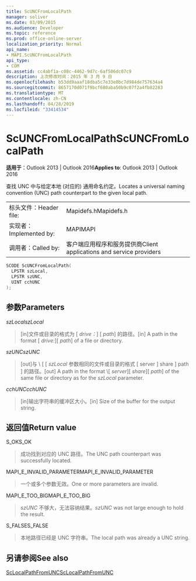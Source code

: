 ```yaml
---
title: ScUNCFromLocalPath
manager: soliver
ms.date: 03/09/2015
ms.audience: Developer
ms.topic: reference
ms.prod: office-online-server
localization_priority: Normal
api_name:
- MAPI.ScUNCFromLocalPath
api_type:
- COM
ms.assetid: cc4abf1a-c08c-4462-9d7c-6af506dc07c9
description: 上次修改时间：2015 年 3 月 9 日
ms.openlocfilehash: b53dd9aaaf18dba5c7e33e0bc7d984de757634a4
ms.sourcegitcommit: 8657170d071f9bcf680aba50b9c07f2a4fb82283
ms.translationtype: MT
ms.contentlocale: zh-CN
ms.lasthandoff: 04/28/2019
ms.locfileid: "33414534"
---
```

# <a name="scuncfromlocalpath"></a><span data-ttu-id="7b1f3-103">ScUNCFromLocalPath</span><span class="sxs-lookup"><span data-stu-id="7b1f3-103">ScUNCFromLocalPath</span></span>

  
  
<span data-ttu-id="7b1f3-104">**适用于**：Outlook 2013 | Outlook 2016</span><span class="sxs-lookup"><span data-stu-id="7b1f3-104">**Applies to**: Outlook 2013 | Outlook 2016</span></span> 
  
<span data-ttu-id="7b1f3-105">查找 UNC 中与给定本地 (对应的) 通用命名约定。</span><span class="sxs-lookup"><span data-stu-id="7b1f3-105">Locates a universal naming convention (UNC) path counterpart to the given local path.</span></span>
  
|||
|:-----|:-----|
|<span data-ttu-id="7b1f3-106">标头文件：</span><span class="sxs-lookup"><span data-stu-id="7b1f3-106">Header file:</span></span>  <br/> |<span data-ttu-id="7b1f3-107">Mapidefs.h</span><span class="sxs-lookup"><span data-stu-id="7b1f3-107">Mapidefs.h</span></span>  <br/> |
|<span data-ttu-id="7b1f3-108">实现者：</span><span class="sxs-lookup"><span data-stu-id="7b1f3-108">Implemented by:</span></span>  <br/> |<span data-ttu-id="7b1f3-109">MAPI</span><span class="sxs-lookup"><span data-stu-id="7b1f3-109">MAPI</span></span>  <br/> |
|<span data-ttu-id="7b1f3-110">调用者：</span><span class="sxs-lookup"><span data-stu-id="7b1f3-110">Called by:</span></span>  <br/> |<span data-ttu-id="7b1f3-111">客户端应用程序和服务提供商</span><span class="sxs-lookup"><span data-stu-id="7b1f3-111">Client applications and service providers</span></span>  <br/> |
   
```cpp
SCODE ScUNCFromLocalPath(
  LPSTR szLocal,
  LPSTR szUNC,
  UINT cchUNC
);
```

## <a name="parameters"></a><span data-ttu-id="7b1f3-112">参数</span><span class="sxs-lookup"><span data-stu-id="7b1f3-112">Parameters</span></span>

 <span data-ttu-id="7b1f3-113">_szLocal_</span><span class="sxs-lookup"><span data-stu-id="7b1f3-113">_szLocal_</span></span>
  
> <span data-ttu-id="7b1f3-114">[in]文件或目录的格式为 [ _drive：_] \[ _path_] 的路径。</span><span class="sxs-lookup"><span data-stu-id="7b1f3-114">[in] A path in the format [ _drive:_]\[ _path_] of a file or directory.</span></span>
    
 <span data-ttu-id="7b1f3-115">_szUNC_</span><span class="sxs-lookup"><span data-stu-id="7b1f3-115">_szUNC_</span></span>
  
> <span data-ttu-id="7b1f3-116">[out]与 \\  \[  \[ _szLocal_ 参数相同的文件或目录的格式 [ server ] share ] path ] 的路径。</span><span class="sxs-lookup"><span data-stu-id="7b1f3-116">[out] A path in the format \\[ _server_]\[ _share_]\[ _path_] of the same file or directory as for the  _szLocal_ parameter.</span></span> 
    
 <span data-ttu-id="7b1f3-117">_cchUNC_</span><span class="sxs-lookup"><span data-stu-id="7b1f3-117">_cchUNC_</span></span>
  
> <span data-ttu-id="7b1f3-118">[in]输出字符串的缓冲区大小。</span><span class="sxs-lookup"><span data-stu-id="7b1f3-118">[in] Size of the buffer for the output string.</span></span>
    
## <a name="return-value"></a><span data-ttu-id="7b1f3-119">返回值</span><span class="sxs-lookup"><span data-stu-id="7b1f3-119">Return value</span></span>

<span data-ttu-id="7b1f3-120">S_OK</span><span class="sxs-lookup"><span data-stu-id="7b1f3-120">S_OK</span></span>
  
> <span data-ttu-id="7b1f3-121">成功找到对应的 UNC 路径。</span><span class="sxs-lookup"><span data-stu-id="7b1f3-121">The UNC path counterpart was successfully located.</span></span>
    
<span data-ttu-id="7b1f3-122">MAPI_E_INVALID_PARAMETER</span><span class="sxs-lookup"><span data-stu-id="7b1f3-122">MAPI_E_INVALID_PARAMETER</span></span>
  
> <span data-ttu-id="7b1f3-123">一个或多个参数无效。</span><span class="sxs-lookup"><span data-stu-id="7b1f3-123">One or more parameters are invalid.</span></span>
    
<span data-ttu-id="7b1f3-124">MAPI_E_TOO_BIG</span><span class="sxs-lookup"><span data-stu-id="7b1f3-124">MAPI_E_TOO_BIG</span></span>
  
>  <span data-ttu-id="7b1f3-125">_szUNC_ 不够大，无法容纳结果。</span><span class="sxs-lookup"><span data-stu-id="7b1f3-125">_szUNC_ was not large enough to hold the result.</span></span> 
    
<span data-ttu-id="7b1f3-126">S_FALSE</span><span class="sxs-lookup"><span data-stu-id="7b1f3-126">S_FALSE</span></span>
  
> <span data-ttu-id="7b1f3-127">本地路径已经是 UNC 字符串。</span><span class="sxs-lookup"><span data-stu-id="7b1f3-127">The local path was already a UNC string.</span></span>
    
## <a name="see-also"></a><span data-ttu-id="7b1f3-128">另请参阅</span><span class="sxs-lookup"><span data-stu-id="7b1f3-128">See also</span></span>



[<span data-ttu-id="7b1f3-129">ScLocalPathFromUNC</span><span class="sxs-lookup"><span data-stu-id="7b1f3-129">ScLocalPathFromUNC</span></span>](sclocalpathfromunc.md)

